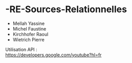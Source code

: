 # -RE-Sources-Relationnelles

* Mellah Yassine <br/>
* Michel Faustine <br/>
* Kirchhofer Raoul <br/>
* Wietrich Pierre <br/>

Utilisation API :<br/>
<url>https://developers.google.com/youtube?hl=fr</url>
